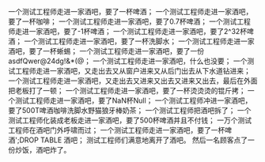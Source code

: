 一个测试工程师走进一家酒吧，要了一杯啤酒；
一个测试工程师走进一家酒吧，要了一杯咖啡；
一个测试工程师走进一家酒吧，要了0.7杯啤酒；
一个测试工程师走进一家酒吧，要了-1杯啤酒；
一个测试工程师走进一家酒吧，要了2^32杯啤酒；
一个测试工程师走进一家酒吧，要了一杯洗脚水；
一个测试工程师走进一家酒吧，要了一杯蜥蜴；
一个测试工程师走进一家酒吧，要了一份asdfQwer@24dg!&*(@；
一个测试工程师走进一家酒吧，什么也没要；
一个测试工程师走进一家酒吧，又走出去又从窗户进来又从后门出去从下水道钻进来；
一个测试工程师走进一家酒吧，又走出去又进来又出去又进来又出去，最后在外面把老板打了一顿；
一个测试工程师走进一家酒吧，要了一杯烫烫烫的锟斤拷；
一个测试工程师走进一家酒吧，要了NaN杯Null；
一个测试工程师冲进一家酒吧，要了500T啤酒咖啡洗脚水野猫狼牙棒奶茶；
一个测试工程师把酒吧拆了；
一个测试工程师化装成老板走进一家酒吧，要了500杯啤酒并且不付钱；
一万个测试工程师在酒吧门外呼啸而过；
一个测试工程师走进一家酒吧，要了一杯啤酒';DROP TABLE 酒吧；
测试工程师们满意地离开了酒吧。
然后一名顾客点了一份炒饭，酒吧炸了。
